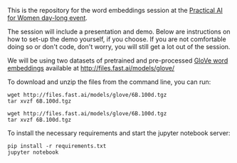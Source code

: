 This is the repository for the word embeddings session at the 
[Practical AI for Women day-long event](https://www.eventbrite.com/e/practical-ai-for-female-engineers-product-managers-and-designers-tickets-34805104003).

The session will include a presentation and demo.  Below are instructions on how to set-up the demo yourself, if you choose.  If you are
not comfortable doing so or don't code, don't worry, you will still get a lot out of the session.

We will be using two datasets of pretrained and pre-processed [GloVe word embeddings](https://nlp.stanford.edu/projects/glove/) 
available at http://files.fast.ai/models/glove/

To download and unzip the files from the command line, you can run:

    wget http://files.fast.ai/models/glove/6B.100d.tgz
    tar xvzf 6B.100d.tgz
    
    wget http://files.fast.ai/models/glove/6B.100d.tgz
    tar xvzf 6B.100d.tgz
   
To install the necessary requirements and start the jupyter notebook server:

    pip install -r requirements.txt
    jupyter notebook
    

